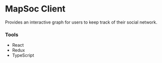 # MapSoc Client
Provides an interactive graph for users to keep track of their social network. 

### Tools
- React
- Redux
- TypeScript